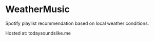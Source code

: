 # WeatherMusic
Spotify playlist recommendation based on local weather conditions.

Hosted at: todaysoundslike.me
